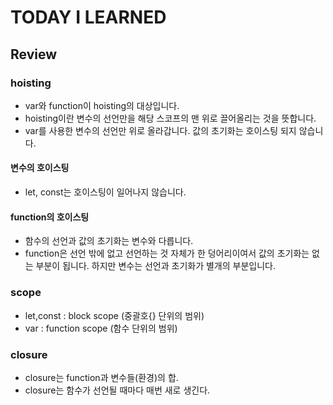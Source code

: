 # TODAY I LEARNED

## Review

### hoisting

- var와 function이 hoisting의 대상입니다.
- hoisting이란 변수의 선언만을 해당 스코프의 맨 위로 끌어올리는 것을 뜻합니다.
- var를 사용한 변수의 선언만 위로 올라갑니다. 값의 초기화는 호이스팅 되지 않습니다.

#### 변수의 호이스팅

- let, const는 호이스팅이 일어나지 않습니다.

#### function의 호이스팅

- 함수의 선언과 값의 초기화는 변수와 다릅니다.
- function은 선언 밖에 없고 선언하는 것 자체가 한 덩어리이여서 값의 초기화는 없는 부분이 됩니다. 하지만 변수는 선언과 초기화가 별개의 부분입니다.

### scope

- let,const : block scope (중괄호{} 단위의 범위)
- var : function scope (함수 단위의 범위)

### closure

- closure는 function과 변수들(환경)의 합.
- closure는 함수가 선언될 때마다 매번 새로 생긴다.

